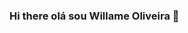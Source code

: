 ### Hi there olá sou Willame Oliveira 👋

<!--
**willame17/willame17** is a ✨ _special_ ✨ repository because its `README.md` (this file) appears on your GitHub profile.

Here are some ideas to get you started:

  hoje trabalhando com front-end
- 🔭 I’m currently working on ...
- 🌱 I’m currently learning ...
- 👯 I’m looking to collaborate on ...
- 🤔 I’m looking for help with ...
- 💬 Ask me about ...
- 📫 How to reach me: ...
- 😄 Pronouns: ...
- ⚡ Fun fact: ...
-->
